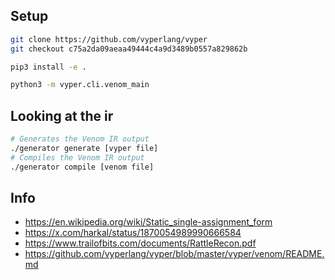 ## Setup
```bash
git clone https://github.com/vyperlang/vyper
git checkout c75a2da09aeaa49444c4a9d3489b0557a829862b

pip3 install -e .

python3 -m vyper.cli.venom_main
```

## Looking at the ir
```bash
# Generates the Venom IR output
./generator generate [vyper file]
# Compiles the Venom IR output
./generator compile [venom file]
```

## Info
- https://en.wikipedia.org/wiki/Static_single-assignment_form
- https://x.com/harkal/status/1870054989990666584
- https://www.trailofbits.com/documents/RattleRecon.pdf
- https://github.com/vyperlang/vyper/blob/master/vyper/venom/README.md
